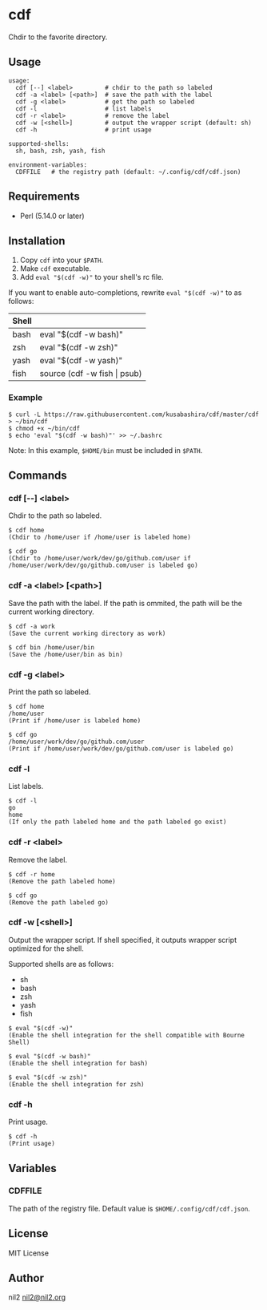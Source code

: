 cdf
===

Chdir to the favorite directory.

Usage
-----

```
usage:
  cdf [--] <label>         # chdir to the path so labeled
  cdf -a <label> [<path>]  # save the path with the label
  cdf -g <label>           # get the path so labeled
  cdf -l                   # list labels
  cdf -r <label>           # remove the label
  cdf -w [<shell>]         # output the wrapper script (default: sh)
  cdf -h                   # print usage

supported-shells:
  sh, bash, zsh, yash, fish

environment-variables:
  CDFFILE   # the registry path (default: ~/.config/cdf/cdf.json)
```

Requirements
------------

- Perl (5.14.0 or later)

Installation
------------

1. Copy `cdf` into your `$PATH`.
2. Make `cdf` executable.
3. Add `eval "$(cdf -w)"` to your shell's rc file.

If you want to enable auto-completions, rewrite `eval "$(cdf -w)"` to as follows:

| Shell |                              |
|-------|------------------------------|
| bash  | eval "$(cdf -w bash)"        |
| zsh   | eval "$(cdf -w zsh)"         |
| yash  | eval "$(cdf -w yash)"        |
| fish  | source (cdf -w fish \| psub) |

### Example

```
$ curl -L https://raw.githubusercontent.com/kusabashira/cdf/master/cdf > ~/bin/cdf
$ chmod +x ~/bin/cdf
$ echo 'eval "$(cdf -w bash)"' >> ~/.bashrc
```

Note: In this example, `$HOME/bin` must be included in `$PATH`.

Commands
--------

### cdf [--] \<label\>

Chdir to the path so labeled.

```
$ cdf home
(Chdir to /home/user if /home/user is labeled home)

$ cdf go
(Chdir to /home/user/work/dev/go/github.com/user if /home/user/work/dev/go/github.com/user is labeled go)
```

### cdf -a \<label\> [\<path\>]

Save the path with the label.
If the path is ommited, the path will be the current working directory.

```
$ cdf -a work
(Save the current working directory as work)

$ cdf bin /home/user/bin
(Save the /home/user/bin as bin)
```

### cdf -g \<label\>

Print the path so labeled.

```
$ cdf home
/home/user
(Print if /home/user is labeled home)

$ cdf go
/home/user/work/dev/go/github.com/user 
(Print if /home/user/work/dev/go/github.com/user is labeled go)
```

### cdf -l

List labels.

```
$ cdf -l
go
home
(If only the path labeled home and the path labeled go exist)
```

### cdf -r \<label\>

Remove the label.

```
$ cdf -r home
(Remove the path labeled home)

$ cdf go
(Remove the path labeled go)
```

### cdf -w [\<shell\>]

Output the wrapper script.
If shell specified, it outputs wrapper script optimized for the shell.

Supported shells are as follows:

- sh
- bash
- zsh
- yash
- fish

```
$ eval "$(cdf -w)"
(Enable the shell integration for the shell compatible with Bourne Shell)

$ eval "$(cdf -w bash)"
(Enable the shell integration for bash)

$ eval "$(cdf -w zsh)"
(Enable the shell integration for zsh)
```

### cdf -h

Print usage.

```
$ cdf -h
(Print usage)
```

Variables
---------

### CDFFILE

The path of the registry file.
Default value is `$HOME/.config/cdf/cdf.json`.

License
-------

MIT License

Author
------

nil2 <nil2@nil2.org>
